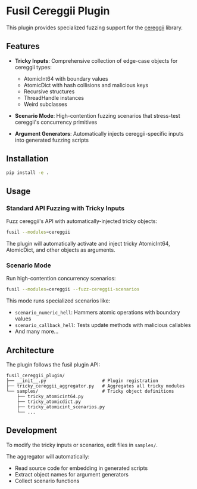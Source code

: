 # Fusil Cereggii Plugin

This plugin provides specialized fuzzing support for the [cereggii](https://github.com/dpdani/cereggii) library.

## Features

- **Tricky Inputs**: Comprehensive collection of edge-case objects for cereggii types:
  - AtomicInt64 with boundary values
  - AtomicDict with hash collisions and malicious keys
  - Recursive structures
  - ThreadHandle instances
  - Weird subclasses

- **Scenario Mode**: High-contention fuzzing scenarios that stress-test cereggii's concurrency primitives

- **Argument Generators**: Automatically injects cereggii-specific inputs into generated fuzzing scripts

## Installation

```bash
pip install -e .
```

## Usage

### Standard API Fuzzing with Tricky Inputs

Fuzz cereggii's API with automatically-injected tricky objects:

```bash
fusil --modules=cereggii
```

The plugin will automatically activate and inject tricky AtomicInt64, AtomicDict, and other objects as arguments.

### Scenario Mode

Run high-contention concurrency scenarios:

```bash
fusil --modules=cereggii --fuzz-cereggii-scenarios
```

This mode runs specialized scenarios like:
- `scenario_numeric_hell`: Hammers atomic operations with boundary values
- `scenario_callback_hell`: Tests update methods with malicious callables
- And many more...

## Architecture

The plugin follows the fusil plugin API:

```
fusil_cereggii_plugin/
├── __init__.py                     # Plugin registration
├── tricky_cereggii_aggregator.py   # Aggregates all tricky modules
└── samples/                        # Tricky object definitions
    ├── tricky_atomicint64.py
    ├── tricky_atomicdict.py
    ├── tricky_atomicint_scenarios.py
    └── ...
```

## Development

To modify the tricky inputs or scenarios, edit files in `samples/`.

The aggregator will automatically:
- Read source code for embedding in generated scripts
- Extract object names for argument generators
- Collect scenario functions
    